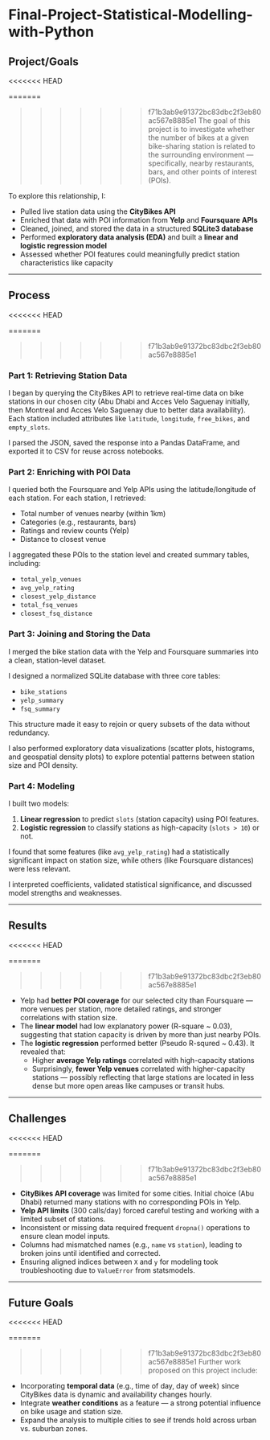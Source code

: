 # Final-Project-Statistical-Modelling-with-Python

## Project/Goals
<<<<<<< HEAD

=======
>>>>>>> f71b3ab9e91372bc83dbc2f3eb80ac567e8885e1
The goal of this project is to investigate whether the number of bikes at a given bike-sharing station is related to the surrounding environment — specifically, nearby restaurants, bars, and other points of interest (POIs).

To explore this relationship, I:
- Pulled live station data using the **CityBikes API**
- Enriched that data with POI information from **Yelp** and **Foursquare APIs**
- Cleaned, joined, and stored the data in a structured **SQLite3 database**
- Performed **exploratory data analysis (EDA)** and built a **linear and logistic regression model**
- Assessed whether POI features could meaningfully predict station characteristics like capacity

---

## Process
<<<<<<< HEAD

=======
>>>>>>> f71b3ab9e91372bc83dbc2f3eb80ac567e8885e1
### Part 1: Retrieving Station Data
I began by querying the CityBikes API to retrieve real-time data on bike stations in our chosen city (Abu Dhabi and Acces Velo Saguenay initially, then Montreal and Acces Velo Saguenay due to better data availability). Each station included attributes like `latitude`, `longitude`, `free_bikes`, and `empty_slots`.

I parsed the JSON, saved the response into a Pandas DataFrame, and exported it to CSV for reuse across notebooks.

### Part 2: Enriching with POI Data
I queried both the Foursquare and Yelp APIs using the latitude/longitude of each station. For each station, I retrieved:
- Total number of venues nearby (within 1km)
- Categories (e.g., restaurants, bars)
- Ratings and review counts (Yelp)
- Distance to closest venue

I aggregated these POIs to the station level and created summary tables, including:
- `total_yelp_venues`
- `avg_yelp_rating`
- `closest_yelp_distance`
- `total_fsq_venues`
- `closest_fsq_distance`

### Part 3: Joining and Storing the Data
I merged the bike station data with the Yelp and Foursquare summaries into a clean, station-level dataset.

I designed a normalized SQLite database with three core tables:
- `bike_stations`
- `yelp_summary`
- `fsq_summary`

This structure made it easy to rejoin or query subsets of the data without redundancy.

I also performed exploratory data visualizations (scatter plots, histograms, and geospatial density plots) to explore potential patterns between station size and POI density.

### Part 4: Modeling
I built two models:
1. **Linear regression** to predict `slots` (station capacity) using POI features.
2. **Logistic regression** to classify stations as high-capacity (`slots > 10`) or not.

I found that some features (like `avg_yelp_rating`) had a statistically significant impact on station size, while others (like Foursquare distances) were less relevant.

I interpreted coefficients, validated statistical significance, and discussed model strengths and weaknesses.

---

## Results
<<<<<<< HEAD

=======
>>>>>>> f71b3ab9e91372bc83dbc2f3eb80ac567e8885e1
- Yelp had **better POI coverage** for our selected city than Foursquare — more venues per station, more detailed ratings, and stronger correlations with station size.
- The **linear model** had low explanatory power (R-square ~ 0.03), suggesting that station capacity is driven by more than just nearby POIs.
- The **logistic regression** performed better (Pseudo R-squred ~ 0.43). It revealed that:
  - Higher **average Yelp ratings** correlated with high-capacity stations
  - Surprisingly, **fewer Yelp venues** correlated with higher-capacity stations — possibly reflecting that large stations are located in less dense but more open areas like campuses or transit hubs.

---

## Challenges 
<<<<<<< HEAD

=======
>>>>>>> f71b3ab9e91372bc83dbc2f3eb80ac567e8885e1
- **CityBikes API coverage** was limited for some cities. Initial choice (Abu Dhabi) returned many stations with no corresponding POIs in Yelp.
- **Yelp API limits** (300 calls/day) forced careful testing and working with a limited subset of stations.
- Inconsistent or missing data required frequent `dropna()` operations to ensure clean model inputs.
- Columns had mismatched names (e.g., `name` vs `station`), leading to broken joins until identified and corrected.
- Ensuring aligned indices between `X` and `y` for modeling took troubleshooting due to `ValueError` from statsmodels.

---


## Future Goals
<<<<<<< HEAD

=======
>>>>>>> f71b3ab9e91372bc83dbc2f3eb80ac567e8885e1
Further work proposed on this project include:
- Incorporating **temporal data** (e.g., time of day, day of week) since CityBikes data is dynamic and availability changes hourly.
- Integrate **weather conditions** as a feature — a strong potential influence on bike usage and station size.
- Expand the analysis to multiple cities to see if trends hold across urban vs. suburban zones.
